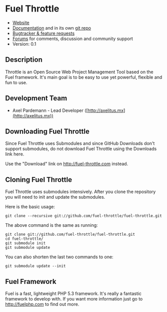 # Fuel Throttle

* [Website](http://fuel-throttle.com/)
* [Documentation](http://fuel-throttle.com/docs) and in its own [git repo](http://github.com/fuel-throttle)
* [Bugtracker & feature requests](http://dev.fuel-throttle.com)
* [Forums](http://fuel-throttle.com/forums) for comments, discussion and community support
* Version: 0.1

## Description

Throttle is an Open Source Web Project Management Tool based on the Fuel framework. It's main goal is to be easy to use yet powerful, flexible and fun to use.

## Development Team

* Axel Pardemann - Lead Developer ([http://axelitus.mx](http://axelitus.mx))

## Downloading Fuel Throttle

Since Fuel Throttle uses Submodules and since GitHub Downloads don't support submodules, do not download Fuel Throttle using the Downloads link here.

Use the "Download" link on <http://fuel-throttle.com> instead.

## Cloning Fuel Throttle

Fuel Throttle uses submodules intensively. After you clone the repository you will need to init and update the submodules.

Here is the basic usage:

    git clone --recursive git://github.com/fuel-throttle/fuel-throttle.git

The above command is the same as running:

    git clone git://github.com/fuel-throttle/fuel-throttle.git
    cd fuel-throttle/
    git submodule init
    git submodule update

You can also shorten the last two commands to one:

    git submodule update --init

## Fuel Framework

Fuel is a fast, lightweight PHP 5.3 framework. It's really a fantastic framework to develop with. If you want more information just go to http://fuelphp.com to find out more.
